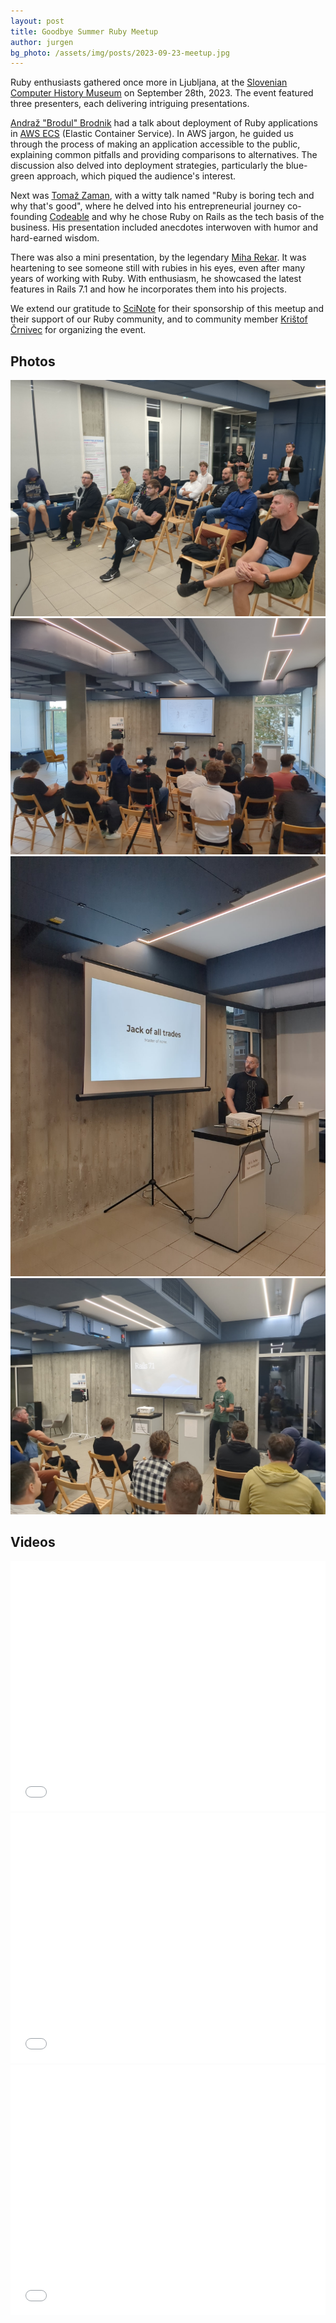 ```yaml
---
layout: post
title: Goodbye Summer Ruby Meetup
author: jurgen
bg_photo: /assets/img/posts/2023-09-23-meetup.jpg
---
```


Ruby enthusiasts gathered once more in Ljubljana, at the [Slovenian Computer History Museum] on September 28th, 2023. The event featured three presenters, each delivering intriguing presentations.

[Andraž "Brodul" Brodnik] had a talk about deployment of Ruby applications in [AWS ECS] (Elastic Container Service). In AWS jargon, he guided us through the process of making an application accessible to the public, explaining common pitfalls and providing comparisons to alternatives. The discussion also delved into deployment strategies, particularly the blue-green approach, which piqued the audience's interest.

Next was [Tomaž Zaman], with a witty talk named "Ruby is boring tech and why that's good", where he delved into his entrepreneurial journey co-founding [Codeable] and why he chose Ruby on Rails as the tech basis of the business. His presentation included anecdotes interwoven with humor and hard-earned wisdom.

There was also a mini presentation, by the legendary [Miha Rekar]. It was heartening to see someone still with rubies in his eyes, even after many years of working with Ruby. With enthusiasm, he showcased the latest features in Rails 7.1 and how he incorporates them into his projects.

We extend our gratitude to [SciNote] for their sponsorship of this meetup and their support of our Ruby community, and to community member [Krištof Črnivec] for organizing the event.

## Photos

<div class="gallery">
  <a href="/assets/img/posts/2023-09-23-meetup.jpg" target="_blank" >
    <img src="/assets/img/posts/2023-09-23-meetup.jpg" alt="Attendees of Ruby Meetup September 2023 Ljubljana">
  </a>
  <a href="/assets/img/posts/2023-09-23-meetup-andraz-brodnik.jpg" target="_blank">
    <img src="/assets/img/posts/2023-09-23-meetup-andraz-brodnik.jpg" alt="Andraz Brodnik: Deploy your Rails app to ECS">
  </a>
  <a href="/assets/img/posts/2023-09-23-meetup-tomaz-zaman.jpg" target="_blank">
    <img src="/assets/img/posts/2023-09-23-meetup-tomaz-zaman.jpg" alt="Tomaž Zaman: Ruby is boring tech and why that's good">
  </a>
  <a href="/assets/img/posts/2023-09-23-meetup-miha-rekar.jpg" target="_blank">
    <img src="/assets/img/posts/2023-09-23-meetup-miha-rekar.jpg" alt="Miha Rekar: Rails 7.1">
  </a>
</div>

## Videos

<iframe height="400" src="//www.youtube.com/embed/Usrci1AMJP0" frameborder="0" style="width:100%" allowfullscreen></iframe>
<iframe height="400" src="//www.youtube.com/embed/_dGb3qOafDY" frameborder="0" style="width:100%" allowfullscreen></iframe>
<iframe height="400" src="//www.youtube.com/embed/iDb4gW7-LIk" frameborder="0" style="width:100%" allowfullscreen></iframe>

[Slovenian Computer History Museum]: https://www.racunalniski-muzej.si/
[Andraž "Brodul" Brodnik]: https://www.brodul.org/
[AWS ECS]: https://aws.amazon.com/ecs/
[Tomaž Zaman]: https://x.com/TomazZaman
[Codeable]: https://www.codeable.io/
[Miha Rekar]: https://mr.si/
[SciNote]: https://www.scinote.net/
[Krištof Črnivec]: https://si.linkedin.com/in/kri%C5%A1tof-%C4%8Drnivec-582a60150

